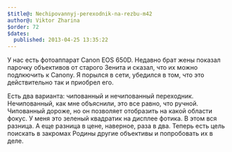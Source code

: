```yaml
---
$title@: Nechipovannyj-perexodnik-na-rezbu-m42
author@: Viktor Zharina
$order: 72
$dates:
  published: 2013-04-25 13:35:22
---
```

У нас есть фотоаппарат Canon EOS 650D. Недавно брат жены показал парочку объективов от старого Зенита и сказал, что их можно подлкючить к Canonу. Я порылся в сети, убедился в том, что это действительно так и приобрел его.

Есть два варианта: чипованный и нечипованный переходник. Нечипованный, как мне объяснили, это все равно, что ручной. Чипованный дороже, но он позволяет отобразить на какой области фокус. У меня это зеленый квадратик на дисплее фотика. В этом вся разница. А еще разница в цене, наверное, раза в два. Теперь есть цель поискать в закромах Родины другие объективы и попробовать их в деле.